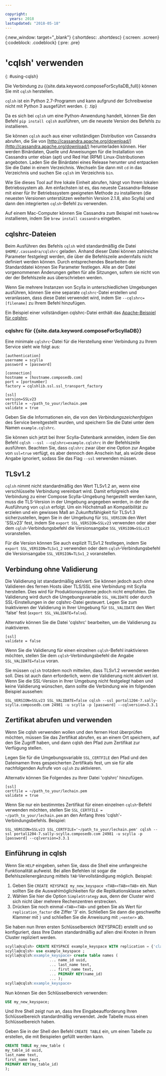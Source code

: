 ```yaml
---

copyright:
  years: 2018
lastupdated: "2018-05-18"
---
```


{:new_window: target="_blank"}
{:shortdesc: .shortdesc}
{:screen: .screen}
{:codeblock: .codeblock}
{:pre: .pre}

# 'cqlsh' verwenden
{: #using-cqlsh}

Die Verbindung zu {{site.data.keyword.composeForScyllaDB_full}} können Sie mit `cqlsh` herstellen.

`cqlsh` ist ein Python 2.7-Programm und kann aufgrund der Schreibweise nicht mit Python 3 ausgeführt werden.
{: .tip}

Da es sich bei `cqlsh` um eine Python-Anwendung handelt, können Sie den Befehl `pip install cqlsh` ausführen, um die neueste Version des Befehls zu installieren.

Sie können `cqlsh` auch aus einer vollständigen Distribution von Cassandra abrufen, die Sie von [http://cassandra.apache.org/download/](http://cassandra.apache.org/download/) herunterladen können. Hier werden Binärdaten, Quelle und Anweisungen für die Installation von Cassandra unter ebian (apt) und Red Hat (RPM) Linux-Distributionen angeboten. Laden Sie die Binärdatei eines Release herunter und entpacken Sie die Datei in einem Verzeichnis. Wechseln Sie dann mit `cd` in das Verzeichnis und suchen Sie `cqlsh` im Verzeichnis `bin`.

Wie Sie dieses Tool auf Ihre lokale Einheit abrufen, hängt von Ihrem lokalen Betriebssystem ab. Am einfachsten ist es, das neueste Cassandra-Release mit einer für Ihr Betriebssystem geeigneten Methode zu installieren (die neuesten Versionen unterstützen weiterhin Version 2.1.8, also Scylla) und dann den integrierten `cqlsh`-Befehl zu verwenden. 

Auf einem Mac-Computer können Sie Cassandra zum Beispiel mit `homebrew` installieren, indem Sie `brew install cassandra` eingeben.

## cqlshrc-Dateien

Beim Ausführen des Befehls `cqlsh` wird standardmäßig die Datei `$HOME/.cassandra/cqlshrc` geladen. Anhand dieser Datei können zahlreiche Parameter festgelegt werden, die über die Befehlszeile andernfalls nicht definiert werden können. Durch entsprechendes Bearbeiten der Standarddatei können Sie Parameter festlegen. Alle an der Datei vorgenommenen Änderungen gelten für alle Sitzungen, sofern sie nicht von der der Befehlszeile aus überschrieben werden.

Wenn Sie mehrere Instanzen von Scylla in unterschiedlichen Umgebungen ausführen, können Sie eine separate `cqlshrc`-Datei erstellen und veranlassen, dass diese Datei verwendet wird, indem Sie `--cqlshrc=[filename]` zu Ihrem Befehl hinzufügen.


Ein Beispiel einer vollständigen cqlshrc-Datei enthält das [Apache-Beispiel für cqlshrc](https://github.com/apache/cassandra/blob/trunk/conf/cqlshrc.sample). 

### cqlshrc für {{site.data.keyword.composeForScyllaDB}}

Eine minimale `cqlshrc`-Datei für die Herstellung einer Verbindung zu Ihrem Service sieht wie folgt aus:

```
[authentication]
username = scylla
password = [password]

[connection]
hostname = [hostname.composedb.com]
port = [portnumber]
factory = cqlshlib.ssl.ssl_transport_factory

[ssl]
version=SSLv23
certfile = ~/path_to_your/lechain.pem
validate = true
```

Geben Sie die Informationen ein, die von den _Verbindungszeichenfolgen_ des Service bereitgestellt wurden, und speichern Sie die Datei unter dem Namen `example.cqlshrc`.

Sie können sich jetzt bei Ihrer Scylla-Datenbank anmelden, indem Sie den Befehl `cqlsh --ssl --cqlshrc=example.cqlshrc` in der Befehlszeile ausführen. Beachten Sie, dass `cqlshrc` zwar über eine Option zur Angabe von `ssl=true` verfügt, es aber dennoch den Anschein hat, als würde diese Angabe ignoriert, sodass Sie das Flag `--ssl` verwenden müssen.

## TLSv1.2

`cqlsh` nimmt nicht standardmäßig den Wert TLSv1.2 an, wenn eine verschlüsselte Verbindung vereinbart wird. Damit erfolgreich eine Verbindung zu einer Compose Scylla-Umgebung hergestellt werden kann, muss die TLS-Version in der Umgebung angegeben werden, in der die Ausführung von `cqlsh` erfolgt. Um ein Höchstmaß an Kompatibilität zu erzielen und ein gewisses Maß an Zukunftsfähigkeit für TLSv1.3 sicherzustellen, legen Sie in der Umgebung für `SSL_VERSION` den Wert 'SSLv23' fest, indem Sie `export SSL_VERSION=SSLv23` verwenden oder aber dem `cqlsh`-Verbindungsbefehl die Versionsangabe `SSL_VERSION=SSLv23` voranstellen.

Für die Version können Sie auch explizit TLSv1.2 festlegen, indem Sie `export SSL_VERSION=TLSv1_2` verwenden oder dem `cqlsh`-Verbindungsbefehl die Versionsangabe `SSL_VERSION=TLSv1_2` voranstellen.

## Verbindung ohne Validierung

Die Validierung ist standardmäßig aktiviert. Sie können jedoch auch ohne Validieren des fernen Hosts über TLS/SSL eine Verbindung mit Scylla herstellen. Dies wird für Produktionssysteme jedoch nicht empfohlen. Die Validierung wird durch die Umgebungsvariable `SSL_VALIDATE` oder durch SSL-Einstellungen in der cqlshrc-Datei gesteuert. Legen Sie zum Inaktivieren der Validierung in Ihrer Umgebung für `SSL_VALIDATE` den Wert 'false' fest (`export SSL_VALIDATE=false`).

Alternativ können Sie die Datei 'cqlshrc' bearbeiten, um die Validierung zu inaktivieren.

```
[ssl]  
validate = false
```

Wenn Sie die Validierung für einen einzelnen `cqlsh`-Befehl inaktivieren möchten, stellen Sie dem `cqlsh`-Verbindungsbefehl die Angabe `SSL_VALIDATE=false` voran. 

Sie müssen `cqlsh` trotzdem noch mitteilen, dass TLSv1.2 verwendet werden soll. Dies ist auch dann erforderlich, wenn die Validierung nicht aktiviert ist. Wenn Sie die SSL-Version in Ihrer Umgebung nicht festgelegt haben und keine Validierung wünschen, dann sollte die Verbindung wie im folgenden Beispiel aussehen:

```
SSL_VERSION=SSLv23 SSL_VALIDATE=false cqlsh --ssl portal1204-7.sally-scylla.composedb.com 24981 -u scylla -p [password] --cqlversion=3.3.1
```

## Zertifikat abrufen und verwenden

Wenn Sie cqlsh verwenden wollen und den fernen Host überprüfen möchten, müssen Sie das Zertifikat abrufen, es an einem Ort speichern, auf den Sie Zugriff haben, und dann cqlsh den Pfad zum Zertifikat zur Verfügung stellen.

Legen Sie für die Umgebungsvariable `SSL_CERTFILE` den Pfad und den Dateinamen Ihres gespeicherten Zertifikats fest, um sie für alle nachfolgenden Aufrufe von `cqlsh` zu aktivieren. 

Alternativ können Sie Folgendes zu Ihrer Datei 'cqlshrc' hinzufügen.

```
[ssl]
certfile = ~/path_to_your/lechain.pem
validate = true
```

Wenn Sie nur ein bestimmtes Zertifikat für einen einzelnen `cqlsh`-Befehl verwenden möchten, stellen Sie `SSL_CERTFILE = ~/path_to_your/lechain.pem` an den Anfang Ihres 'cqlsh'-Verbindungsbefehls. Beispiel:

```
SSL_VERSION=SSLv23 SSL_CERTFILE='~/path_to_your/lechain.pem' cqlsh --ssl portal1204-7.sally-scylla.composedb.com 24981 -u scylla -p [password] --cqlversion=3.3.1
```

## Einführung in cqlsh

Wenn Sie `HELP` eingeben, sehen Sie, dass die Shell eine umfangreiche Funktionalität aufweist. Bei allen Befehlen ist sogar die Befehlszeilenergänzung mittels `TAB`-Vervollständigung möglich. Beispiel:

1. Geben Sie `CREATE KEYSPACE my_new_keyspace <TAB><TAB><TAB>` ein. Nun sollten Sie die Auswahlmöglichkeiten für die Replikationsklasse sehen.
2. Wählen Sie hier die Option `SimpleStrategy` aus, denn der Cluster wird sich nicht über mehrere Rechenzentren erstrecken.
3. Drücken Sie noch einmal `<TAB><TAB>` und geben Sie als Wert für `replication_factor` die Ziffer '3' ein. Schließen Sie dann die geschweifte Klammer mit `}` und schließen Sie die Anweisung mit `;<enter>` ab.

Sie haben nun Ihren ersten Schlüsselbereich (KEYSPACE) erstellt und so konfiguriert, dass Ihre Daten standardmäßig auf allen drei Knoten in Ihrem Cluster repliziert werden.

```sql
scylla@cqlsh> CREATE KEYSPACE example_keyspace WITH replication = {'class': 'SimpleStrategy', 'replication_factor': 3 };
scylla@cqlsh> use example_keyspace ;
scylla@cqlsh:example_keyspace> create table names (
                    ... name_id uuid,
                    ... last_name text,
                    ... first_name text,
                    ... PRIMARY KEY(name_id)
                    ... );
scylla@cqlsh:example_keyspace> 
```

Nun können Sie den Schlüsselbereich verwenden:

```sql 
USE my_new_keyspace;
```

Und Ihre Shell zeigt nun an, dass Ihre Eingabeaufforderung Ihren Schlüsselbereich standardmäßig verwendet. Jede Tabelle muss einen Schlüsselbereich haben.

Geben Sie in der Shell den Befehl `CREATE TABLE` ein, um einen Tabelle zu erstellen, die mit Beispielen gefüllt werden kann.

```sql
CREATE TABLE my_new_table (
my_table_id uuid,
last_name text,
first_name text,
PRIMARY KEY(my_table_id)
);
```
